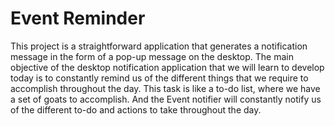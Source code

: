 # Event Reminder

This project is a straightforward application that generates a notification message in the form of a pop-up message on the desktop. 
The main objective of the desktop notification application that we will learn to develop today is to constantly remind us of the different things that we require to accomplish throughout the day.
This task is like a to-do list, where we have a set of goats to accomplish. And the Event notifier will constantly notify us of the different to-do and actions to take throughout the day.
